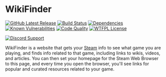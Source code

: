 # WikiFinder
[![GitHub Latest Release](https://img.shields.io/github/v/release/NicholasDJM/wikifinder?sort=semver&style=flat)](https://github.com/NicholasDJM/wikifinder/releases/latest)
[![Build Status](https://img.shields.io/travis/com/NicholasDJM/wikifinder?style=flat)](https://travis-ci.com/NicholasDJM/wikifinder)
[![Dependencies](https://img.shields.io/david/NicholasDJM/wikifinder?style=flat)](https://david-dm.org/NicholasDJM/wikifinder)
[![Known Vulnerabilities](https://img.shields.io/snyk/vulnerabilities/github/NicholasDJM/wikifinder?style=flat)](https://snyk.io/test/github/NicholasDJM/wikifinder?targetFile=package.json)
[![Code Quality](https://img.shields.io/codefactor/grade/github/NicholasDJM/wikifinder/main?style=flat)](https://www.codefactor.io/repository/github/nicholasdjm/wikifinder)
[![WTFPL License](https://img.shields.io/badge/license-WTFPL-brightgreen?style=flat)](http://www.wtfpl.net/)

[![Discord Support](https://img.shields.io/discord/797245072118644757?logo=Discord&style=social)](https://discord.gg/D6zkPWf575)


WikiFinder is a website that gets your [Steam](https://store.steampowered.com) info to see what game you are playing, and finds info related to that game, including links to wikis, videos, and articles. You can then set your homepage for the Steam Web Browser to this page, and every time you open the browser, you'll see links for popular and curated resources related to your game.
